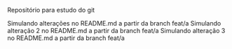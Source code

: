 Repositório para estudo do git

Simulando alterações no README.md a partir da branch feat/a
Simulando alteração 2 no README.md a partir da branch feat/a
Simulando alteração 3 no README.md a partir da branch feat/a
